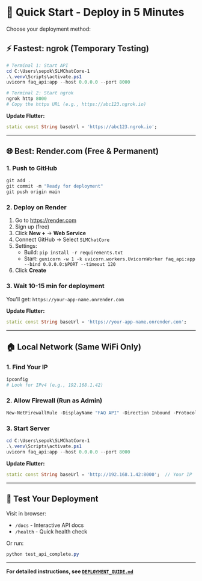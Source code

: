 # 🚀 Quick Start - Deploy in 5 Minutes

Choose your deployment method:

## ⚡ Fastest: ngrok (Temporary Testing)

```powershell
# Terminal 1: Start API
cd C:\Users\sepok\SLMChatCore-1
.\.venv\Scripts\activate.ps1
uvicorn faq_api:app --host 0.0.0.0 --port 8000

# Terminal 2: Start ngrok
ngrok http 8000
# Copy the https URL (e.g., https://abc123.ngrok.io)
```

**Update Flutter:**
```dart
static const String baseUrl = 'https://abc123.ngrok.io';
```

---

## 🌐 Best: Render.com (Free & Permanent)

### 1. Push to GitHub

```powershell
git add .
git commit -m "Ready for deployment"
git push origin main
```

### 2. Deploy on Render

1. Go to https://render.com
2. Sign up (free)
3. Click **New +** → **Web Service**
4. Connect GitHub → Select `SLMChatCore`
5. Settings:
   - Build: `pip install -r requirements.txt`
   - Start: `gunicorn -w 1 -k uvicorn.workers.UvicornWorker faq_api:app --bind 0.0.0.0:$PORT --timeout 120`
6. Click **Create**

### 3. Wait 10-15 min for deployment

You'll get: `https://your-app-name.onrender.com`

**Update Flutter:**
```dart
static const String baseUrl = 'https://your-app-name.onrender.com';
```

---

## 🏠 Local Network (Same WiFi Only)

### 1. Find Your IP

```powershell
ipconfig
# Look for IPv4 (e.g., 192.168.1.42)
```

### 2. Allow Firewall (Run as Admin)

```powershell
New-NetFirewallRule -DisplayName "FAQ API" -Direction Inbound -Protocol TCP -LocalPort 8000 -Action Allow
```

### 3. Start Server

```powershell
cd C:\Users\sepok\SLMChatCore-1
.\.venv\Scripts\activate.ps1
uvicorn faq_api:app --host 0.0.0.0 --port 8000
```

**Update Flutter:**
```dart
static const String baseUrl = 'http://192.168.1.42:8000';  // Your IP
```

---

## 🧪 Test Your Deployment

Visit in browser:
- `/docs` - Interactive API docs
- `/health` - Quick health check

Or run:
```powershell
python test_api_complete.py
```

---

**For detailed instructions, see [`DEPLOYMENT_GUIDE.md`](DEPLOYMENT_GUIDE.md)**

